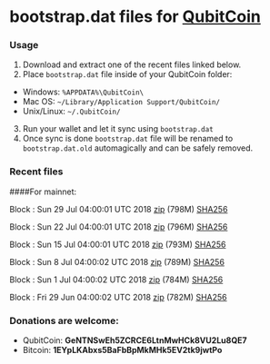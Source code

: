 # bootstrap.dat files for [QubitCoin](https://qubitcoin.cc/)

### Usage

1. Download and extract one of the recent files linked below.
2. Place `bootstrap.dat` file inside of your QubitCoin folder:
 - Windows: `%APPDATA%\QubitCoin\`
 - Mac OS: `~/Library/Application Support/QubitCoin/`
 - Unix/Linux: `~/.QubitCoin/`
3. Run your wallet and let it sync using `bootstrap.dat`
4. Once sync is done `bootstrap.dat` file will be renamed to `bootstrap.dat.old` automagically and can be safely removed.

### Recent files

####For mainnet:

Block : Sun 29 Jul 04:00:01 UTC 2018 [zip](https://transfer.sh/8WO13/bootstrap.dat.20180729.zip) (798M) [SHA256](https://transfer.sh/eAUT7/sha256.txt)

Block : Sun 22 Jul 04:00:01 UTC 2018 [zip](https://transfer.sh/LknuY/bootstrap.dat.20180722.zip) (796M) [SHA256](https://transfer.sh/2W1Io/sha256.txt)

Block : Sun 15 Jul 04:00:01 UTC 2018 [zip](https://transfer.sh/K1mwY/bootstrap.dat.20180715.zip) (793M) [SHA256](https://transfer.sh/V8r5Y/sha256.txt)

Block : Sun  8 Jul 04:00:02 UTC 2018 [zip](https://transfer.sh/Rsdg4/bootstrap.dat.20180708.zip) (789M) [SHA256](https://transfer.sh/yJ4N5/sha256.txt)

Block : Sun  1 Jul 04:00:02 UTC 2018 [zip](https://transfer.sh/gAZ13/bootstrap.dat.20180701.zip) (784M) [SHA256](https://transfer.sh/190v8/sha256.txt)

Block : Fri 29 Jun 04:00:02 UTC 2018 [zip](https://transfer.sh/tQoQl/bootstrap.dat.20180629.zip) (782M) [SHA256](https://transfer.sh/IDltW/sha256.txt)

### Donations are welcome:

- QubitCoin: **GeNTNSwEh5ZCRCE6LtnMwHCk8VU2Lu8QE7**
- Bitcoin: **1EYpLKAbxs5BaFbBpMkMHk5EV2tk9jwtPo**
